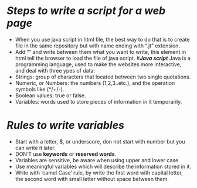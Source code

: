 # ***Steps to write a script for a web page***
-	When you use java script in html file, the best way to do that is to create file in the same repository but with name ending with “.jt” extension.
-	Add “<script></script>” and write between them what you want to write, this element in html tell the browser to load the file of java script.
#***Java script***
Java is a programming language, used to make the websites more interactive, and deal with three ypes of data:
-	Strings: group of characters that located between two single quotations.
-	Numeric, or Numbers: the numbers (1,2,3..etc.), and the operation symbols like (*/+/-).
-	Boolean values: true or false.
-	Variables: words used to store pieces of information in it temporarily.
 
# ***Rules to write variables***
-	Start with a letter, $, or underscore, don not start with number but you can write it later.
-	DON’T use **keywords**  or **reserved words**.
-	Variables are sensitive, be aware when using upper and lower case.
-	Use meaningful variables which will describe the information stored in it.
-	Write with ‘camel Case’ rule, by write the first word with capital letter, the second word with small letter without space between them.
